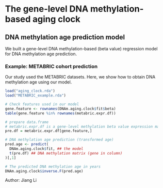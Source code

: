 # The gene-level DNA methylation-based aging clock

## DNA methylation age prediction model

We built a gene-level DNA methylation-based (beta value) regression model for DNA methylation age prediction. 

### Example: METABRIC cohort prediction

Our study used the METABRIC datasets. Here, we show how to obtain DNA methylation age using our model.

```r
load("aging_clock.rda")
load("METABRIC_example.rda")

# Check features used in our model
gene.feature <- rownames(DNAm.aging.clock$fit$beta)
table(gene.feature %in% rownames(metabric.expr.df))

# prepare data.frame
# metabric.expr.df is a gene-level methylation beta value expression matrix.
pre.df = metabric.expr.df[gene.feature,]

# DNA methylation age prediction (transformed age)
pred.age <- predict(
  DNAm.aging.clock$fit, ## the model
  t(pre.df) ## DNA methylation matrix (gene in column)
)[,1]

# The predicted DNA methylation age in years
DNAm.aging.clock$inverse.F(pred.age)
```

Author: Jiang Li
